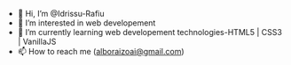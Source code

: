 - 👋 Hi, I’m @Idrissu-Rafiu
- 👀 I’m interested in web developement
- 🌱 I’m currently learning web developement technologies-HTML5 | CSS3 | VanillaJS
- 📫 How to reach me (alboraizoai@gmail.com)

<!---
Idrissu-Rafiu/Idrissu-Rafiu is a ✨ special ✨ repository because its `README.md` (this file) appears on your GitHub profile.
You can click the Preview link to take a look at your changes.
--->
